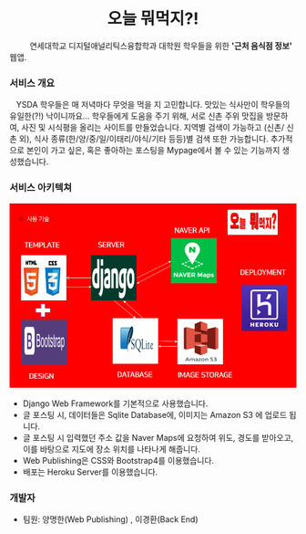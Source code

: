 <center><h1> 오늘 뭐먹지?! </h1></center>

&nbsp;&nbsp;&nbsp;&nbsp;&nbsp;&nbsp;&nbsp;&nbsp;&nbsp;연세대학교 디지털애널리틱스융합학과 대학원 학우들을 위한 <strong>'근처 음식점 정보'</strong> 웹앱.



### 서비스 개요

&nbsp;&nbsp; YSDA 학우들은 매 저녁마다 무엇을 먹을 지 고민합니다. 맛있는 식사만이 학우들의 유일한(?!) 낙이니까요... 학우들에게 도움을 주기 위해, 서로 신촌 주위 맛집을 방문하여, 사진 및 시식평을 올리는 사이트를 만들었습니다.  지역별 검색이 가능하고 (신촌/ 신촌 외), 식사 종류(한/양/중/일/이태리/야식/기타 등등)별 검색 또한 가능합니다. 추가적으로 본인이 가고 싶은, 혹은 좋아하는 포스팅을 Mypage에서 볼 수 있는 기능까지 생성했습니다.  



### 서비스 아키텍쳐

<center><img src="./tech.PNG"></center>

- Django Web Framework를 기본적으로 사용했습니다.
- 글 포스팅 시, 데이터들은 Sqlite Database에, 이미지는 Amazon S3 에 업로드 됩니다.
- 글 포스팅 시 입력했던 주소 값을 Naver Maps에 요청하여 위도, 경도를 받아오고,  이를 바탕으로 지도에 장소 위치를 나타나게 해줍니다.
- Web Publishing은 CSS와 Bootstrap4를 이용했습니다.
- 배포는 Heroku Server를 이용했습니다. 



### 개발자

- 팀원: 양명한(Web Publishing) , 이경환(Back End)